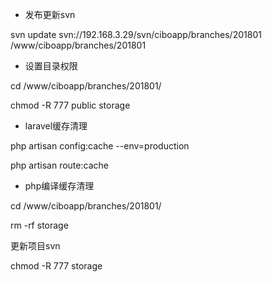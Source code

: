 * 发布更新svn

svn update svn://192.168.3.29/svn/ciboapp/branches/201801 /www/ciboapp/branches/201801

* 设置目录权限

cd /www/ciboapp/branches/201801/

chmod -R 777 public storage

* laravel缓存清理

php artisan config:cache  --env=production

php artisan route:cache

* php编译缓存清理

cd /www/ciboapp/branches/201801/

rm -rf storage

更新项目svn

chmod -R 777 storage

